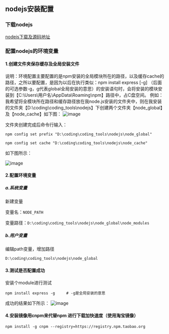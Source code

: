 ## nodejs安装配置
### 下载nodejs
[nodejs下载及源码地址](https://nodejs.org/en/download/)
### 配置nodejs的环境变量
#### 1.创建文件夹保存缓存及全局安装文件
说明：环境配置主要配置的是npm安装的全局模块所在的路径，以及缓存cache的路径，之所以要配置，是因为以后在执行类似：npm install express [-g] （后面的可选参数-g，g代表global全局安装的意思）的安装语句时，会将安装的模块安装到【C:\Users\用户名\AppData\Roaming\npm】路径中，占C盘空间。
例如：我希望将全模块所在路径和缓存路径放在我node.js安装的文件夹中，则在我安装的文件夹【D:\coding\coding_tools\nodejs】下创建两个文件夹【node_global】及【node_cache】如下图：
![image](https://user-images.githubusercontent.com/55281287/128585183-efe67c38-8908-4da6-9912-eb235a2a1c9d.png)

文件夹创建完成后命令行输入：
```
npm config set prefix "D:\coding\coding_tools\nodejs\node_global"
```
```
npm config set cache "D:\coding\coding_tools\nodejs\node_cache"
```

如下图所示：

![image](https://user-images.githubusercontent.com/55281287/128585270-be9805dc-1844-4394-a672-04116231ff71.png)
#### 2.配置环境变量
##### a.系统变量
新建变量

变量名：```NODE_PATH```

变量路径：```D:\coding\coding_tools\nodejs\node_global\node_modules```

##### b.用户变量
编辑path变量，增加路径
```
D:\coding\coding_tools\nodejs\node_global
```
#### 3.测试是否配置成功
安装个module进行测试
```
npm install express -g     # -g是全局安装的意思
```
成功的结果如下所示：
![image](https://user-images.githubusercontent.com/55281287/128585465-7493cd51-344c-49fb-9258-2f1d86fe5dc6.png)
#### 4.安装镜像用cnpm来代替npm 进行下载加快速度（使用淘宝镜像）
```
npm install -g cnpm --registry=https://registry.npm.taobao.org
```
